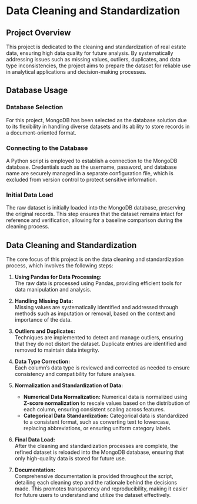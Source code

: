 # Data Cleaning and Standardization

## Project Overview

This project is dedicated to the cleaning and standardization of real estate data, ensuring high data quality for future analysis. By systematically addressing issues such as missing values, outliers, duplicates, and data type inconsistencies, the project aims to prepare the dataset for reliable use in analytical applications and decision-making processes.

## Database Usage

### Database Selection
For this project, MongoDB has been selected as the database solution due to its flexibility in handling diverse datasets and its ability to store records in a document-oriented format.

### Connecting to the Database
A Python script is employed to establish a connection to the MongoDB database. Credentials such as the username, password, and database name are securely managed in a separate configuration file, which is excluded from version control to protect sensitive information.

### Initial Data Load
The raw dataset is initially loaded into the MongoDB database, preserving the original records. This step ensures that the dataset remains intact for reference and verification, allowing for a baseline comparison during the cleaning process.

## Data Cleaning and Standardization

The core focus of this project is on the data cleaning and standardization process, which involves the following steps:

1. **Using Pandas for Data Processing:**  
   The raw data is processed using Pandas, providing efficient tools for data manipulation and analysis.

2. **Handling Missing Data:**  
   Missing values are systematically identified and addressed through methods such as imputation or removal, based on the context and importance of the data.

3. **Outliers and Duplicates:**  
   Techniques are implemented to detect and manage outliers, ensuring that they do not distort the dataset. Duplicate entries are identified and removed to maintain data integrity.

4. **Data Type Correction:**  
   Each column’s data type is reviewed and corrected as needed to ensure consistency and compatibility for future analyses.

5. **Normalization and Standardization of Data:**  
   - **Numerical Data Normalization:** Numerical data is normalized using **Z-score normalization** to rescale values based on the distribution of each column, ensuring consistent scaling across features.
   - **Categorical Data Standardization:** Categorical data is standardized to a consistent format, such as converting text to lowercase, replacing abbreviations, or ensuring uniform category labels.

6. **Final Data Load:**  
   After the cleaning and standardization processes are complete, the refined dataset is reloaded into the MongoDB database, ensuring that only high-quality data is stored for future use.

7. **Documentation:**  
   Comprehensive documentation is provided throughout the script, detailing each cleaning step and the rationale behind the decisions made. This promotes transparency and reproducibility, making it easier for future users to understand and utilize the dataset effectively.

